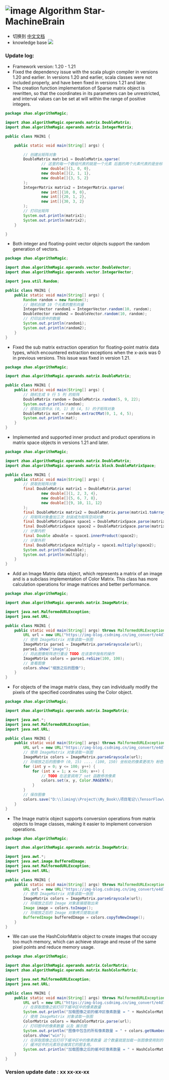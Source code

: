 # ![image](https://user-images.githubusercontent.com/113756063/194830221-abe24fcc-484b-4769-b3b7-ec6d8138f436.png) Algorithm Star-MachineBrain

- 切换到 [中文文档](https://github.com/BeardedManZhao/algorithmStar/blob/Zhao-develop/src_code/README-Chinese.md)
- knowledge base
  <a href="https://github.com/BeardedManZhao/algorithmStar/blob/main/KnowledgeDocument/knowledge%20base.md">
  <img src = "https://user-images.githubusercontent.com/113756063/194832492-f8c184c1-55e8-4f16-943a-34b99ac751d4.png"/>
  </a>

### Update log:

* Framework version: 1.20 - 1.21
* Fixed the dependency issue with the scala plugin compiler in versions 1.20 and earlier. In versions 1.20 and earlier,
  scala classes were not included properly, and have been fixed in versions 1.21 and later.
* The creation function implementation of Sparse matrix object is rewritten, so that the coordinates in its parameters
  can be unrestricted, and interval values can be set at will within the range of positive integers.

```java
package zhao.algorithmMagic;

import zhao.algorithmMagic.operands.matrix.DoubleMatrix;
import zhao.algorithmMagic.operands.matrix.IntegerMatrix;

public class MAIN1 {

    public static void main(String[] args) {

        // 创建出矩阵对象
        DoubleMatrix matrix1 = DoubleMatrix.sparse(
                // 这里的每一个数组代表的就是一个元素 后面的两个元素代表的是坐标
                new double[]{1, 0, 0},
                new double[]{2, 1, 1},
                new double[]{3, 5, 2}
        );
        IntegerMatrix matrix2 = IntegerMatrix.sparse(
                new int[]{10, 0, 0},
                new int[]{20, 1, 2},
                new int[]{30, 3, 2}
        );
        // 打印出矩阵
        System.out.println(matrix1);
        System.out.println(matrix2);
    }

}
```

* Both integer and floating-point vector objects support the random generation of vectors.

```java
package zhao.algorithmMagic;

import zhao.algorithmMagic.operands.vector.DoubleVector;
import zhao.algorithmMagic.operands.vector.IntegerVector;

import java.util.Random;

public class MAIN1 {
    public static void main(String[] args) {
        Random random = new Random();
        // 随机创建 10 个元素的整形向量
        IntegerVector random1 = IntegerVector.random(10, random);
        DoubleVector random2 = DoubleVector.random(10, random);
        // 打印出其中的数据
        System.out.println(random1);
        System.out.println(random2);
    }
}
```

* Fixed the sub matrix extraction operation for floating-point matrix data types, which encountered extraction
  exceptions when the x-axis was 0 in previous versions. This issue was fixed in version 1.21.

```java
package zhao.algorithmMagic;

import zhao.algorithmMagic.operands.matrix.DoubleMatrix;

public class MAIN1 {
    public static void main(String[] args) {
        // 随机生成 9 行 5 列 的矩阵
        DoubleMatrix random = DoubleMatrix.random(5, 9, 22);
        System.out.println(random);
        // 提取出其中从 (0, 1) 到 (4, 5) 的子矩阵对象
        DoubleMatrix mat = random.extractMat(0, 1, 4, 5);
        System.out.println(mat);
    }
}
```

* Implemented and supported inner product and product operations in matrix space objects in versions 1.21 and later.

```java
package zhao.algorithmMagic;

import zhao.algorithmMagic.operands.matrix.DoubleMatrix;
import zhao.algorithmMagic.operands.matrix.block.DoubleMatrixSpace;

public class MAIN1 {
    public static void main(String[] args) {
        // 获取到矩阵对象
        final DoubleMatrix matrix1 = DoubleMatrix.parse(
                new double[]{1, 2, 3, 4},
                new double[]{5, 6, 7, 8},
                new double[]{9, 10, 11, 12}
        );
        final DoubleMatrix matrix2 = DoubleMatrix.parse(matrix1.toArrays().clone());
        // 将矩阵对象叠加三次 封装成为矩阵空间对象
        final DoubleMatrixSpace space1 = DoubleMatrixSpace.parse(matrix1, matrix1, matrix1);
        final DoubleMatrixSpace space2 = DoubleMatrixSpace.parse(matrix2, matrix2, matrix2);
        // 计算内积
        final Double aDouble = space1.innerProduct(space2);
        // 计算外积
        final DoubleMatrixSpace multiply = space1.multiply(space2);
        System.out.println(aDouble);
        System.out.println(multiply);
    }
}
```

* Add an Image Matrix data object, which represents a matrix of an image and is a subclass implementation of Color
  Matrix. This class has more calculation operations for image matrices and better performance.

```java
package zhao.algorithmMagic;

import zhao.algorithmMagic.operands.matrix.ImageMatrix;

import java.net.MalformedURLException;
import java.net.URL;

public class MAIN1 {
    public static void main(String[] args) throws MalformedURLException {
        URL url = new URL("https://img-blog.csdnimg.cn/img_convert/e4d7330af33b768ccfad3fe821042a6a.png");
        // 使用 ImageMatrix 对象读取一张图
        ImageMatrix parse1 = ImageMatrix.parseGrayscale(url);
        parse1.show("image");
        // 将此图像矩阵进行重设 TODO 在该类中独有的操作
        ImageMatrix colors = parse1.reSize(100, 100);
        // 查看图像
        colors.show("缩放之后的图像");
    }
}
```

* For objects of the image matrix class, they can individually modify the pixels of the specified coordinates using the
  Color object.

```java
package zhao.algorithmMagic;

import zhao.algorithmMagic.operands.matrix.ImageMatrix;

import java.awt.*;
import java.net.MalformedURLException;
import java.net.URL;

public class MAIN1 {
    public static void main(String[] args) throws MalformedURLException {
        URL url = new URL("https://img-blog.csdnimg.cn/img_convert/e4d7330af33b768ccfad3fe821042a6a.png");
        // 使用 ImageMatrix 对象读取一张图
        ImageMatrix colors = ImageMatrix.parseGrayscale(url);
        // 将缩放之后的图像中 (0, 15) .... (100, 150) 坐标处的像素更改为 粉色
        for (int y = 0; y <= 100; y++) {
            for (int x = 1; x <= 150; x++) {
                // TODO 在这里调用了 set 函数修改像素
                colors.set(x, y, Color.MAGENTA);
            }
        }
        // 保存图像
        colors.save("D:\\liming\\Project\\My_Book\\项目笔记\\TensorFlow\\res.jpg");
    }
}
```

* The Image matrix object supports conversion operations from matrix objects to Image classes, making it easier to
  implement conversion operations.

```java
package zhao.algorithmMagic;

import zhao.algorithmMagic.operands.matrix.ImageMatrix;

import java.awt.*;
import java.awt.image.BufferedImage;
import java.net.MalformedURLException;
import java.net.URL;

public class MAIN1 {
    public static void main(String[] args) throws MalformedURLException {
        URL url = new URL("https://img-blog.csdnimg.cn/img_convert/e4d7330af33b768ccfad3fe821042a6a.png");
        // 使用 ImageMatrix 对象读取一张图
        ImageMatrix colors = ImageMatrix.parseGrayscale(url);
        // 将缩放之后的 Image 对象直接提取出来
        Image image = colors.toImage();
        // 将缩放之后的 Image 对象拷贝提取出来
        BufferedImage bufferedImage = colors.copyToNewImage();
    }
}
```

* We can use the HashColorMatrix object to create images that occupy too much memory, which can achieve storage and
  reuse of the same pixel points and reduce memory usage.

```java
package zhao.algorithmMagic;

import zhao.algorithmMagic.operands.matrix.ColorMatrix;
import zhao.algorithmMagic.operands.matrix.HashColorMatrix;

import java.net.MalformedURLException;
import java.net.URL;

public class MAIN1 {
    public static void main(String[] args) throws MalformedURLException {
        URL url = new URL("https://img-blog.csdnimg.cn/img_convert/e4d7330af33b768ccfad3fe821042a6a.png");
        // 在获取图像之前打印下缓冲区中的像素数量
        System.out.println("加载图像之前的缓冲区像素数量 = " + HashColorMatrix.getHashColorLength());
        // 使用 ImageMatrix 对象读取一张图
        ColorMatrix colors = HashColorMatrix.parse(url);
        // 打印图中的像素数量 以及 展示图
        System.out.println("图像中包含的所有像素数量 = " + colors.getNumberOfDimensions());
        colors.show("win");
        // 在获取图像之后打印下缓冲区中的像素数量 这个数量就是加载一张图像使用到的像素数量
        // 缓冲区中的元素将会被其它的图复用。
        System.out.println("加载图像之后的缓冲区像素数量 = " + HashColorMatrix.getHashColorLength());
    }
}
```

### Version update date : xx xx-xx-xx
